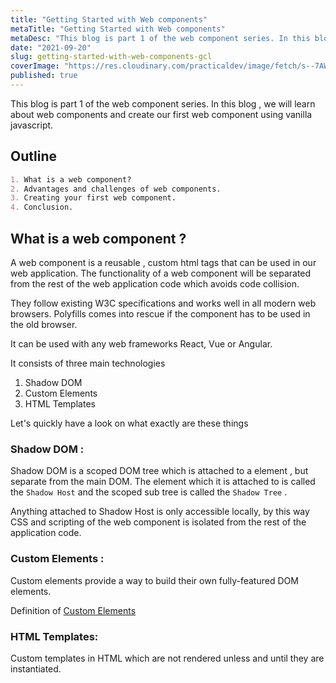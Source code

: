 ```yaml
---
title: "Getting Started with Web components"
metaTitle: "Getting Started with Web components"
metaDesc: "This blog is part 1 of the web component series. In this blog , we will learn about web components..."
date: "2021-09-20"
slug: getting-started-with-web-components-gcl
coverImage: "https://res.cloudinary.com/practicaldev/image/fetch/s--7AWxmBoe--/c_imagga_scale,f_auto,fl_progressive,h_420,q_auto,w_1000/https://dev-to-uploads.s3.amazonaws.com/uploads/articles/7m807389fp9qxqey5at0.png"
published: true
---
```


This blog is part 1 of the web component series. In this blog , we will learn about web components and create our first web component using vanilla javascript. 

## Outline

```markdown
1. What is a web component? 
2. Advantages and challenges of web components. 
3. Creating your first web component.
4. Conclusion. 
```

## What is a web component ?

A web component is a reusable , custom html tags that can be used in our web application. The functionality of a web component will be separated from the rest of the web application code which avoids code collision.

They follow existing W3C specifications and works well in all modern web browsers.  Polyfills comes into rescue if the component has to be used in the old browser.

It can be used with any web frameworks React, Vue or Angular. 

It consists of three main technologies 

1. Shadow DOM 
2. Custom Elements 
3. HTML Templates

Let's quickly have a look on what exactly are these things

### Shadow DOM  :

Shadow DOM is a scoped DOM tree which is attached to a element , but separate from the main DOM. The element which it is attached to is called the `Shadow Host` and the scoped sub tree is called the `Shadow Tree` . 

Anything attached to Shadow Host is only accessible locally, by this way CSS and scripting of the web component is isolated from the rest of the application code.

### Custom Elements :

Custom elements provide a way to build their own fully-featured DOM elements.

Definition of [Custom Elements](https://html.spec.whatwg.org/multipage/custom-elements.html#custom-elements)

### HTML Templates:

Custom templates in HTML which are not rendered unless and until they are instantiated. <template> and <slot> tags allows us to achieve that. 

Definition of [template](https://html.spec.whatwg.org/multipage/scripting.html#the-template-element) tags. 

## Advantages :

1. Ability to create a reusable component.
2. Encapsulated functionality of the component provides private scope , hence reducing code collision.
3. platform independent.

## Challenges:

1. More web components in the web application leads for the browser to figure out to render the DOM tree which affects the load time that in turn affects the performance of the web application.
2. Search Engine might have hard time in indexing the custom elements. 

Now to fun part , let's create our first simple web component using vanilla JS. 

## Creating a web component:

Let's scaffold our project. Head over to your terminal and run the following command

```bash
mkdir user-card-web-component 
cd user-card-web-component
```

Create index.html in the root of the directory and paste in the following content

```html
<!DOCTYPE html>
<html lang="en">
<head>
    <meta charset="UTF-8">
    <meta http-equiv="X-UA-Compatible" content="IE=edge">
    <meta name="viewport" content="width=device-width, initial-scale=1.0">
    <title>Dev Card Web Component</title>
</head>
<body>
<!-- Usage of the web component in html file -->
    <dev-card
    name="Karthikeyan Shanmugam"
    work="Front-end Engineer"
    photo="https://avatars.githubusercontent.com/u/23126394?v=4"
    github="https://github.com/skarthikeyan96"
  ></dev-card>

  <script src="./dev-card.js"></script>
</body>
</html>
```

Now go ahead and create `dev-card.js` in the root of the project folder and paste the following content.

```jsx
class DevCard extends HTMLElement {
    constructor() {
      super();
  
      this.name = "";
      this.work = "";
      this.photo= "";
      this.githubUrl = "";
    }
  
    connectedCallback() {
    /**
     * It is called each time when the custom element is appended to the DOM 
     */
      this.name = this.getAttribute("name");
      this.work = this.getAttribute("work");
      this.photo = this.getAttribute("photo");
      this.githubUrl = this.getAttribute("github");
      this.renderComponent();
    }
  
    renderComponent() {
      this.innerHTML = `
        <div style="text-align: center">
          <div>
          <img src=${this.photo} style=" vertical-align: middle;
          width: 50px;
          height: 50px;
          border-radius: 50%;"/>
          </div>
        <h3> Name : ${this.name}</h1>
        <p> Work: ${this.work}</p>
         <a href=${this.githubUrl}> Visit Github profile </a>
        </div>
        `;
    }
  }
  
  customElements.define("dev-card", DevCard);
```

**Code Explanation**

1. In creating custom elements, we use ES6 Class which extends the interface `HTML Element`.

2. connectedCallback() is a life cycle of an HTML element that will be called when the element is successfully added to an HTML document (DOM). Also on this connectedCallback(), we call render() to display the contents of the custom element.

3. renderComponent() is used to set the content of a custom element.  

Other names can be used for the `renderComponent` function.


So, when the dev-card is successfully added to the DOM, the html elements that are wrapped in <div> appear with the values specified in the attribute.


Open the `index.html` file using a web browser or you can double click the file. If successful, it will appear as shown below:


![image.png](https://cdn.hashnode.com/res/hashnode/image/upload/v1632075847829/CAqVvywyG6.png)


Congratulations. You have successfully created your first web component. 

## Conclusion:

Thank you for reading the blog. Part 1 of the web component series concludes. If I have missed something , let me know in the comments. 

Stay tuned for part 2. 


![https://media4.giphy.com/media/lOJKLVYkNDWN8GoPoA/giphy.gif](https://media4.giphy.com/media/lOJKLVYkNDWN8GoPoA/giphy.gif)

**Spoiler** :

In part 2 , we will be upgrading the dev card component which we created by consuming hashnode api , adding light and dark mode themes and also publishing our web component to the [Web components.org](https://www.webcomponents.org/) library. 


## References:

1. [Shadow DOM](https://developers.google.com/web/fundamentals/web-components/shadowdom)
2. [Web Components MDN ](https://developer.mozilla.org/en-US/docs/Web/Web_Components)
3. [Web component and SEO](https://medium.com/patternfly-elements/web-components-and-seo-58227413e072)
4. [Web components.org](https://www.webcomponents.org/)
